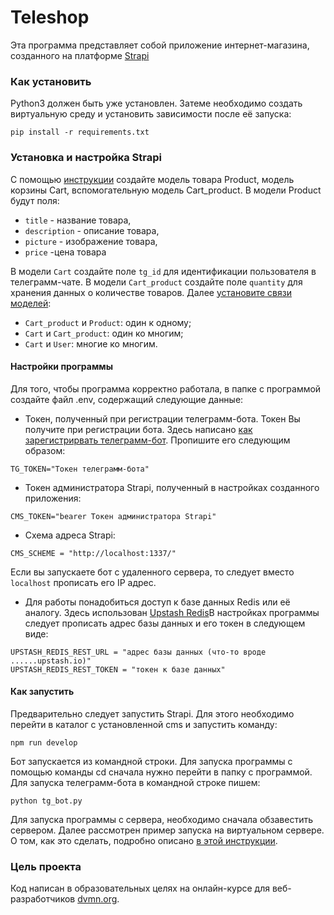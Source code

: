 ﻿# Teleshop

Эта программа представляет собой приложение интернет-магазина, созданного на платформе [Strapi](https://docs.strapi.io/)

### Как установить

Python3 должен быть уже установлен. Затеме необходимо создать виртуальную среду и установить зависимости после её запуска: 
```
pip install -r requirements.txt
```

### Установка и настройка Strapi
С помощью [инструкции](https://docs.strapi.io/user-docs/content-type-builder) создайте модель товара Product, модель корзины Cart, вспомогательную модель Cart_product. 
В модели Product будут поля:
* `titlе` - название товара,
* `description` - описание товара,
* `picture` - изображение товара,
* `price` -цена товара
  
В модели `Cart` создайте поле `tg_id` для идентификации пользователя в телеграмм-чате.
В модели `Cart_product` создайте поле `quantity` для хранения данных о количестве товаров.
Далее [установите связи моделей](https://docs.strapi.io/user-docs/content-type-builder/configuring-fields-content-type#-relation):
* `Cart_product` и `Product`: один к одному;
* `Cart` и `Cart_product`: один ко многим;
* `Cart` и `User`: многие ко многим.


#### Настройки программы

Для того, чтобы программа корректно работала, в папке с программой создайте файл .env, содержащий следующие данные:

*  Токен, полученный при регистрации телеграмм-бота. Токен Вы получите при регистрации бота. Здесь написано [как зарегистрирвать телеграмм-бот](https://way23.ru/%D1%80%D0%B5%D0%B3%D0%B8%D1%81%D1%82%D1%80%D0%B0%D1%86%D0%B8%D1%8F-%D0%B1%D0%BE%D1%82%D0%B0-%D0%B2-telegram/).
Пропишите его следующим образом:
```
TG_TOKEN="Токен телеграмм-бота"
```
*  Токен администратора Strapi, полученный в настройках созданного приложения:
```
CMS_TOKEN="bearer Токен администратора Strapi"
```
*  Схема адреса Strapi:
```
CMS_SCHEME = "http://localhost:1337/"
``` 
Если вы запускаете бот с удаленного сервера, то следует вместо `localhost` прописать его IP адрес.

* Для работы понадобиться доступ к базе данных Redis или её аналогу. Здесь использован [Upstash Redis](https://upstash.com/docs/redis/overall/getstarted)В настройках программы следует прописать адрес базы данных и его токен в следующем виде:

```
UPSTASH_REDIS_REST_URL = "адрес базы данных (что-то вроде ......upstash.io)"
UPSTASH_REDIS_REST_TOKEN = "токен к базе данных"
```

#### Как запустить
Предварительно следует запустить Strapi. Для этого необходимо перейти в каталог с установленной cms и запустить команду:
```
npm run develop
```

Бот запускается из командной строки. Для запуска программы с помощью команды cd сначала нужно перейти в папку с программой.
Для запуска телеграмм-бота в командной строке пишем:
```
python tg_bot.py
```

Для запуска программы с сервера, необходимо сначала обзавестить сервером. Далее рассмотрен пример запуска на виртуальном сервере.
О том, как это сделать, подробно описано [в этой инструкции](https://ramziv.com/article/38). 

### Цель проекта

Код написан в образовательных целях на онлайн-курсе для веб-разработчиков [dvmn.org](https://dvmn.org/).
